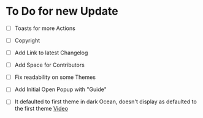 # To Do for new Update


- [ ] Toasts for more Actions
- [ ] Copyright
- [ ] Add Link to latest Changelog
- [ ] Add Space for Contributors
- [ ] Fix readability on some Themes
- [ ] Add Initial Open Popup with "Guide"
- [ ] It defaulted to first theme in dark Ocean, doesn't display as defaulted to the first theme [Video](https://github.com/user-attachments/assets/2e5242bb-e3c0-47d7-98c8-163309c40bd0)



